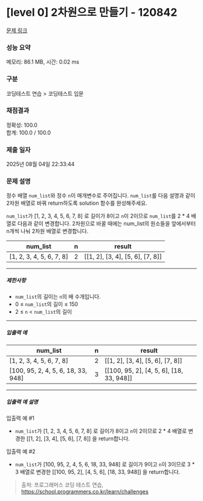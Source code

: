 # [level 0] 2차원으로 만들기 - 120842 

[문제 링크](https://school.programmers.co.kr/learn/courses/30/lessons/120842) 

### 성능 요약

메모리: 86.1 MB, 시간: 0.02 ms

### 구분

코딩테스트 연습 > 코딩테스트 입문

### 채점결과

정확성: 100.0<br/>합계: 100.0 / 100.0

### 제출 일자

2025년 08월 04일 22:33:44

### 문제 설명

<p>정수 배열 <code>num_list</code>와 정수&nbsp;<code>n</code>이 매개변수로 주어집니다. <code>num_list</code>를 다음 설명과 같이 2차원 배열로 바꿔 return하도록 solution 함수를 완성해주세요.</p>

<p><code>num_list</code>가 [1, 2, 3, 4, 5, 6, 7, 8] 로 길이가 8이고 <code>n</code>이 2이므로 <code>num_list</code>를 2 * 4 배열로 다음과 같이 변경합니다. 2차원으로 바꿀 때에는 num_list의 원소들을 앞에서부터 n개씩 나눠 2차원 배열로 변경합니다.</p>
<table class="table">
        <thead><tr>
<th>num_list</th>
<th>n</th>
<th>result</th>
</tr>
</thead>
        <tbody><tr>
<td>[1, 2, 3, 4, 5, 6, 7, 8]</td>
<td>2</td>
<td>[[1, 2], [3, 4], [5, 6], [7, 8]]</td>
</tr>
</tbody>
      </table>
<hr>

<h5>제한사항</h5>

<ul>
<li><code>num_list</code>의 길이는&nbsp;<code>n</code>의 배 수개입니다.</li>
<li>0 ≤ <code>num_list</code>의 길이 ≤ 150</li>
<li>2 ≤ <code>n</code> &lt; <code>num_list</code>의 길이</li>
</ul>

<hr>

<h5>입출력 예</h5>
<table class="table">
        <thead><tr>
<th>num_list</th>
<th>n</th>
<th>result</th>
</tr>
</thead>
        <tbody><tr>
<td>[1, 2, 3, 4, 5, 6, 7, 8]</td>
<td>2</td>
<td>[[1, 2], [3, 4], [5, 6], [7, 8]]</td>
</tr>
<tr>
<td>[100, 95, 2, 4, 5, 6, 18, 33, 948]</td>
<td>3</td>
<td>[[100, 95, 2], [4, 5, 6], [18, 33, 948]]</td>
</tr>
</tbody>
      </table>
<hr>

<h5>입출력 예 설명</h5>

<p>입출력 예 #1</p>

<ul>
<li><code>num_list</code>가 [1, 2, 3, 4, 5, 6, 7, 8] 로 길이가 8이고 <code>n</code>이 2이므로 2 * 4 배열로 변경한 [[1, 2], [3, 4], [5, 6], [7, 8]] 을 return합니다.</li>
</ul>

<p>입출력 예 #2</p>

<ul>
<li><code>num_list</code>가 [100, 95, 2, 4, 5, 6, 18, 33, 948] 로 길이가 9이고 <code>n</code>이 3이므로 3 * 3 배열로 변경한 [[100, 95, 2], [4, 5, 6], [18, 33, 948]] 을 return합니다.</li>
</ul>


> 출처: 프로그래머스 코딩 테스트 연습, https://school.programmers.co.kr/learn/challenges